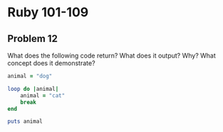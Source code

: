 # Ruby 101-109
## Problem 12

What does the following code return? What does it output? Why? What concept does it demonstrate?

```ruby
animal = "dog"

loop do |animal|
	animal = "cat"
	break
end

puts animal
```
